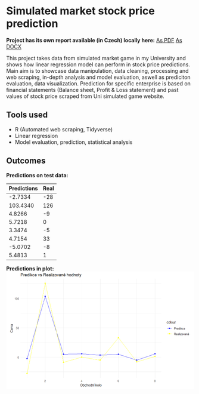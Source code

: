 # Simulated market stock price prediction

**Project has its own report available (in Czech) locally here:** [As PDF](/seminarka.pdf) [As DOCX](/seminarka.docx)

This project takes data from simulated market game in my University and shows how linear regression model can perform in stock price predictions. Main aim is to showcase data manipulation, data cleaning, processing and web scraping, in-depth analysis and model evaluation, aswell as prediciton evaluation, data visualization. 
Prediction for specific enterprise is based on financial statements (Balance sheet, Profit & Loss statement) and past values of stock price scraped from Uni simulated game website. 


## Tools used
- R (Automated web scraping, Tidyverse)
- Linear regression
- Model evaluation, prediction, statistical analysis


## Outcomes

**Predictions on test data:**

| Predictions     | Real        |
|-----------------|-------------|
|   -2.7334       |   -28       |
|  103.4340       |   126       |
|    4.8266       |    -9       |
|    5.7218       |     0       |
|    3.3474       |    -5       |
|    4.7154       |    33       |
|   -5.0702       |    -8       |
|    5.4813       |     1       |

**Predictions in plot:**
![Predictions plot](plots_tabs/preds.png)